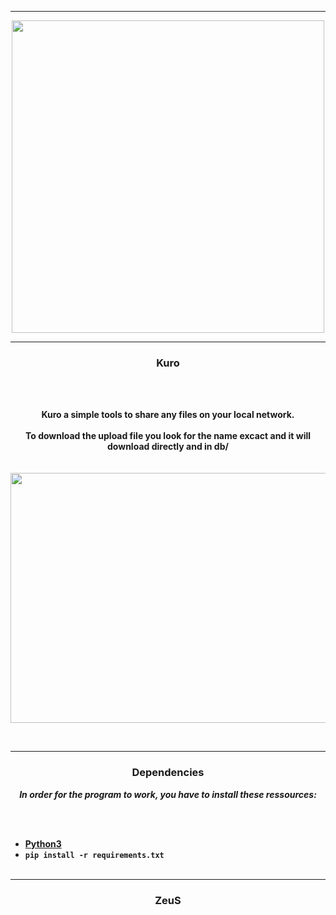 -----

<p align="center">
<img src="https://cdn.discordapp.com/attachments/1002625111997812836/1011954816534192229/Kuro.jpg", width="500", height="500">
</p>

-----

### <p align="center"> Kuro </p>

<br><br>
<p align="center">
<strong>
Kuro a simple tools to share any files on your local network.
<br><br>
To download the upload file you look for the name excact and it will download directly and in db/
<br><br><br>
</strong>
<img src="https://cdn.discordapp.com/attachments/1002625111997812836/1011956108274958386/unknown.png" width="720", height="400">
</p>
<br>

-----

### <p align="center"> Dependencies </p>

<p align="center"><strong><i>In order for the program to work, you have to install these ressources:</i></strong</p>

<br><br>
* <a href="https://www.python.org/ftp/python/3.9.13/python-3.9.13-amd64.exe">Python3</a>
* `pip install -r requirements.txt`
<br><br>

-----

### <p align="center">ZeuS</p>
